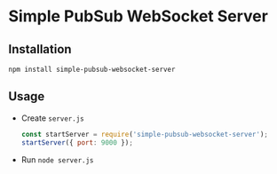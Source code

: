 # Simple PubSub WebSocket Server

## Installation

`npm install simple-pubsub-websocket-server`

## Usage
- Create `server.js`

  ```javascript
  const startServer = require('simple-pubsub-websocket-server');
  startServer({ port: 9000 });
  ```

- Run `node server.js`
